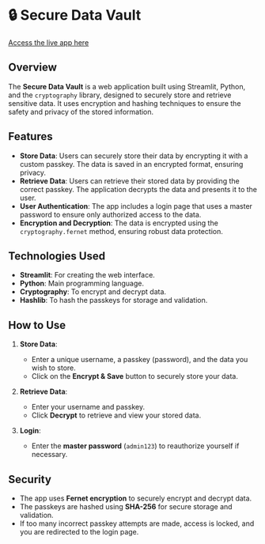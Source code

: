 # 🔒 Secure Data Vault

[Access the live app here](https://secure-data-vault-5.streamlit.app/)

## Overview

The **Secure Data Vault** is a web application built using Streamlit, Python, and the `cryptography` library, designed to securely store and retrieve sensitive data. It uses encryption and hashing techniques to ensure the safety and privacy of the stored information.

## Features

- **Store Data**: Users can securely store their data by encrypting it with a custom passkey. The data is saved in an encrypted format, ensuring privacy.
- **Retrieve Data**: Users can retrieve their stored data by providing the correct passkey. The application decrypts the data and presents it to the user.
- **User Authentication**: The app includes a login page that uses a master password to ensure only authorized access to the data.
- **Encryption and Decryption**: The data is encrypted using the `cryptography.fernet` method, ensuring robust data protection.

## Technologies Used

- **Streamlit**: For creating the web interface.
- **Python**: Main programming language.
- **Cryptography**: To encrypt and decrypt data.
- **Hashlib**: To hash the passkeys for storage and validation.



## How to Use

1. **Store Data**: 
    - Enter a unique username, a passkey (password), and the data you wish to store.
    - Click on the **Encrypt & Save** button to securely store your data.

2. **Retrieve Data**:
    - Enter your username and passkey.
    - Click **Decrypt** to retrieve and view your stored data.

3. **Login**:
    - Enter the **master password** (`admin123`) to reauthorize yourself if necessary.

## Security

- The app uses **Fernet encryption** to securely encrypt and decrypt data.
- The passkeys are hashed using **SHA-256** for secure storage and validation.
- If too many incorrect passkey attempts are made, access is locked, and you are redirected to the login page.


